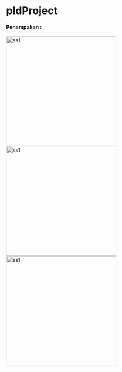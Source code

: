 # pldProject

**Penampakan :**<br><br>
<img width="300" alt="ss1" src="https://user-images.githubusercontent.com/32474003/45702433-06e89c00-bb9c-11e8-83f7-f4c74d6adb74.png">
<img width="300" alt="ss1" src="https://user-images.githubusercontent.com/32474003/45702434-07813280-bb9c-11e8-9319-0e053c8bfac0.png">
<img width="300" alt="ss1" src="https://user-images.githubusercontent.com/32474003/45702436-07813280-bb9c-11e8-9725-4906c2a92d48.png">
